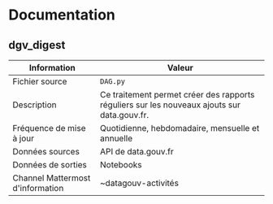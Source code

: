# Documentation

## dgv_digest

| Information | Valeur |
| -------- | -------- |
| Fichier source     | `DAG.py`     |
| Description | Ce traitement permet créer des rapports réguliers sur les nouveaux ajouts sur data.gouv.fr. |
| Fréquence de mise à jour | Quotidienne, hebdomadaire, mensuelle et annuelle |
| Données sources | API de data.gouv.fr |
| Données de sorties | Notebooks |
| Channel Mattermost d'information | ~datagouv-activités |
